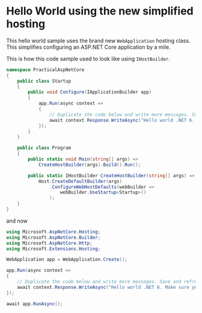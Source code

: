 # Hello World using the new simplified hosting

This hello world sample uses the brand new `WebApplication` hosting class. This simplifies configuring an ASP.NET Core application by a mile.


This is how this code sample used to look like using `IHostBuilder`. 
``` C#
namespace PracticalAspNetCore
{
    public class Startup
    {
        public void Configure(IApplicationBuilder app)
        {
            app.Run(async context =>
            {
                // Duplicate the code below and write more messages. Save and refresh your browser to see the result.
                await context.Response.WriteAsync("Hello world .NET 6. Make sure you run this app using 'dotnet watch run'.");
            });
        }
    }

    public class Program
    {
        public static void Main(string[] args) =>
            CreateHostBuilder(args).Build().Run();

        public static IHostBuilder CreateHostBuilder(string[] args) =>
            Host.CreateDefaultBuilder(args)
                .ConfigureWebHostDefaults(webBuilder =>
                    webBuilder.UseStartup<Startup>()
                );
    }
}
```

and now 

``` c#
using Microsoft.AspNetCore.Hosting;
using Microsoft.AspNetCore.Builder;
using Microsoft.AspNetCore.Http;
using Microsoft.Extensions.Hosting;

WebApplication app = WebApplication.Create();

app.Run(async context =>
{
    // Duplicate the code below and write more messages. Save and refresh your browser to see the result.
    await context.Response.WriteAsync("Hello world .NET 6. Make sure you run this app using 'dotnet watch run'.");
});

await app.RunAsync();
```
